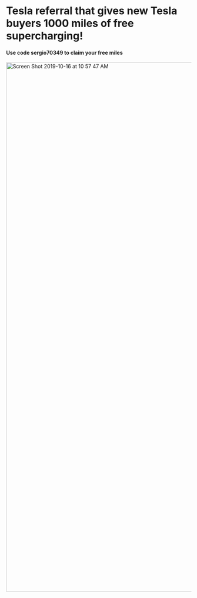 # Tesla referral that gives new Tesla buyers 1000 miles of free supercharging!

#### Use code sergio70349 to claim your free miles 

<img width="1436" alt="Screen Shot 2019-10-16 at 10 57 47 AM" src="https://user-images.githubusercontent.com/39738807/66941426-125b0080-f004-11e9-982b-f3ba1215c0cc.png">

